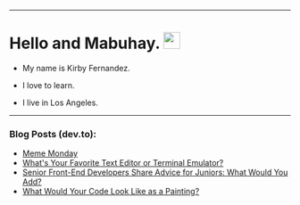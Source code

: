
<img src="https://komarev.com/ghpvc/?username=kirbygit&style=flat-square&color=blue" alt=""/>

---
<h1>
  Hello and Mabuhay.
  <img src="https://media.giphy.com/media/hvRJCLFzcasrR4ia7z/giphy.gif" width="30px"/>
</h1>

- My name is Kirby Fernandez.

- I love to learn.

- I live in Los Angeles.

---

### Blog Posts (dev.to):
<!-- BLOG-POST-LIST:START -->
- [Meme Monday](https://dev.to/ben/meme-monday-66l)
- [What&#39;s Your Favorite Text Editor or Terminal Emulator?](https://dev.to/codenewbieteam/whats-your-favorite-text-editor-or-terminal-emulator-h91)
- [Senior Front-End Developers Share Advice for Juniors: What Would You Add?](https://dev.to/codenewbieteam/senior-front-end-developers-share-advice-for-juniors-what-would-you-add-4bd8)
- [What Would Your Code Look Like as a Painting?](https://dev.to/codenewbieteam/what-would-your-code-look-like-as-a-painting-5af2)
<!-- BLOG-POST-LIST:END -->
